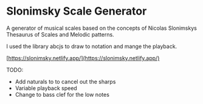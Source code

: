 # Slonimsky Scale Generator

A generator of musical scales based on the concepts of Nicolas Slonimskys Thesaurus of Scales and Melodic patterns.

I used the library abcjs to draw to notation and mange the playback.

[https://slonimsky.netlify.app/](https://slonimsky.netlify.app/)

TODO:

- Add naturals to to cancel out the sharps
- Variable playback speed
- Change to bass clef for the low notes
